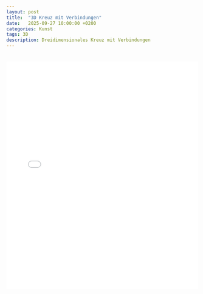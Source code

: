 ```yaml
---
layout: post
title:  "3D Kreuz mit Verbindungen"
date:   2025-09-27 10:00:00 +0200
categories: Kunst
tags: 3D
description: Dreidimensionales Kreuz mit Verbindungen
---
```


<iframe src="/assets/html/3dcross.html" width="100%" height="600px" style="border: none; margin: 20px 0;"></iframe>
